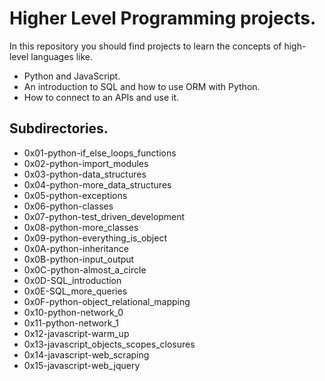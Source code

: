 # Higher Level Programming projects.
In this repository you should find projects to learn the concepts of high-level languages like.

* Python and JavaScript.
* An introduction to SQL and how to use ORM with Python.
* How to connect to an APIs and use it.

## Subdirectories.
* 0x01-python-if_else_loops_functions
* 0x02-python-import_modules
* 0x03-python-data_structures
* 0x04-python-more_data_structures
* 0x05-python-exceptions
* 0x06-python-classes
* 0x07-python-test_driven_development
* 0x08-python-more_classes
* 0x09-python-everything_is_object
* 0x0A-python-inheritance
* 0x0B-python-input_output
* 0x0C-python-almost_a_circle
* 0x0D-SQL_introduction
* 0x0E-SQL_more_queries
* 0x0F-python-object_relational_mapping
* 0x10-python-network_0
* 0x11-python-network_1
* 0x12-javascript-warm_up
* 0x13-javascript_objects_scopes_closures
* 0x14-javascript-web_scraping
* 0x15-javascript-web_jquery
